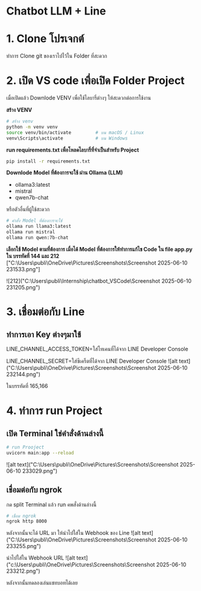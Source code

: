 # **Chatbot LLM + Line**

# 1. Clone โปรเจกต์
ทำการ Clone git ของเราไปไว้ใน Folder ที่สะดวก

# 2. เปิด VS code เพื่อเปิด Folder Project

เมื่อเปิดแล้ว Downlode VENV เพื่อใช้ไลบารี่ต่างๆ ให้สะดวกต่อการใช้งาน

**สร้าง VENV**

```bash
# สร้าง venv
python -m venv venv
source venv/bin/activate         # บน macOS / Linux
venv\Scripts\activate            # บน Windows
```
**run requirements.txt เพื่อโหลดไลบารี่ที่จำเป็นสำหรับ Project**
```bash
pip install -r requirements.txt
```
**Downlode Model ที่ต้องการจะใช้ ผ่าน Ollama (LLM)**
- ollama3:latest
- mistral
- qwen7b-chat

หรือตัวอื่นที่ผู้ใช้สะดวก

```bash
# คำสั่ง Model ที่ต้องการจะใช้
ollama run llama3:latest
ollama run mistral
ollama run qwen:7b-chat

```
**เลือกใช้ Model ตามที่ต้องการ เมื่อได้ Model ที่ต้องการให้ทำการแก้ไข Code ใน file **app.py** ใน บรรทัดที่ 144 และ 212**
["C:\Users\publi\OneDrive\Pictures\Screenshots\Screenshot 2025-06-10 231533.png"]

 ![212]("C:\Users\publi\Internship\chatbot_VSCode\Screenshot 2025-06-10 231205.png")


# 3. เชื่อมต่อกับ Line 
  ## ทำการเอา Key ต่างๆมาใช้
  LINE_CHANNEL_ACCESS_TOKEN=ใส่โทเคนที่ได้จาก LINE Developer Console
  
  LINE_CHANNEL_SECRET=ใส่ซีเคร็ตที่ได้จาก LINE Developer Console
 ![alt text]("C:\Users\publi\OneDrive\Pictures\Screenshots\Screenshot 2025-06-10 232144.png")

ในบรรทัดที่ 165,166

# 4. ทำการ run Project
 ## เปิด Terminal ใช่คำสั่งด้านล่างนี้
 
```bash
# run Prooject
uvicorn main:app --reload
```
![alt text]("C:\Users\publi\OneDrive\Pictures\Screenshots\Screenshot 2025-06-10 233029.png")


 ## เชื่อมต่อกับ ngrok
 กด split Terminal แล้ว run คพสั่งด้านล่างนี้
 ```bash
# เชื่อม ngrok
ngrok http 8000

```
 หลังจากนั้นจะได้ URL มา ให้นำไปใส่ใน Webhook ของ Line
 ![alt text]("C:\Users\publi\OneDrive\Pictures\Screenshots\Screenshot 2025-06-10 233255.png")

 นำไปใส่ใน Webhook URL
 ![alt text]("c:\Users\publi\OneDrive\Pictures\Screenshots\Screenshot 2025-06-10 233212.png")
 
 หลังจากนั้นทดลองเล่นแชทบอทได้เลย 


